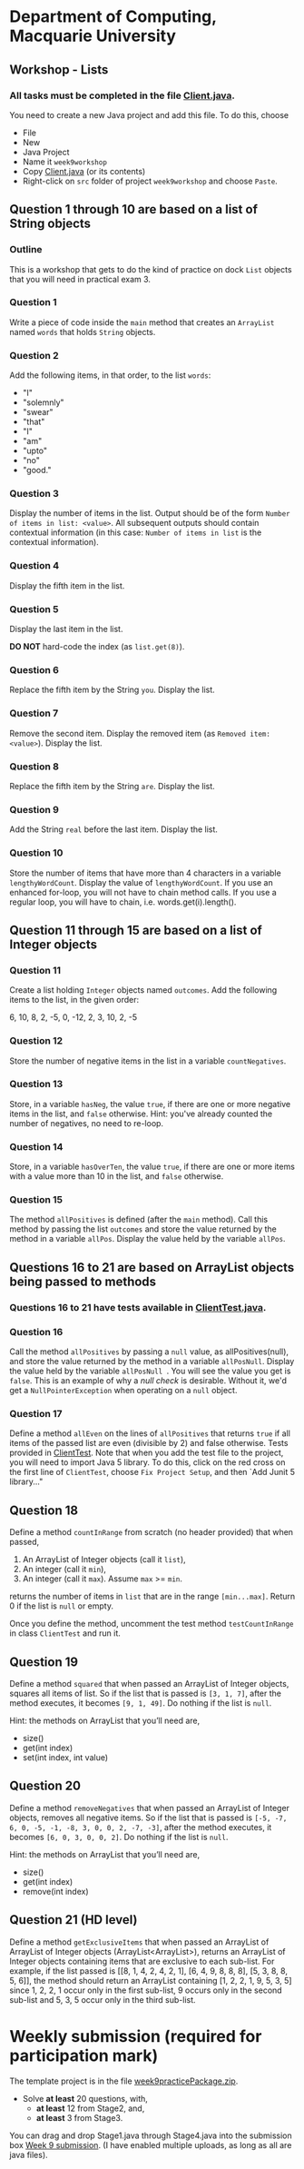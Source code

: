 # Department of Computing, Macquarie University

## Workshop - Lists

### All tasks must be completed in the file [Client.java](./codes/Client.java). 

You need to create a new Java project and add this file. To do this, choose 

- File
- New
- Java Project
- Name it `week9workshop`
- Copy [Client.java](./codes/Client.java) (or its contents) 
- Right-click on `src` folder of project `week9workshop` and choose `Paste`.

## Question 1 through 10 are based on a list of String objects

### Outline

This is a workshop that gets to do the kind of practice on dock
`List` objects that you will need in practical exam 3.

### Question 1

Write a piece of code inside the `main` method that creates an `ArrayList` named `words` that holds `String` objects.

### Question 2

Add the following items, in that order, to the list `words`:

- "I"
- "solemnly"
- "swear"
- "that"
- "I"
- "am"
- "upto"
- "no"
- "good."

### Question 3

Display the number of items in the list. Output should be of the form `Number of items in list: <value>`. All subsequent outputs should contain contextual information (in this case: `Number of items in list` is the contextual information).

### Question 4

Display the fifth item in the list. 	

### Question 5

Display the last item in the list. 

**DO NOT** hard-code the index (as `list.get(8)`).

### Question 6

Replace the fifth item by the String `you`. Display the list.

### Question 7

Remove the second item. Display the removed item (as `Removed item: <value>`). Display the list.	

### Question 8

Replace the fifth item by the String `are`. Display the list.

### Question 9

Add the String `real` before the last item. Display the list.

### Question 10

Store the number of items that have more than 4 characters in a variable `lengthyWordCount`. Display the value of `lengthyWordCount`. If you use an enhanced for-loop, you will not have to chain method calls. If you use a regular loop, you will have to chain, i.e. words.get(i).length().

## Question 11 through 15 are based on a list of Integer objects

### Question 11

Create a list holding `Integer` objects named `outcomes`. Add the following items to the list, in the given order:

6, 10, 8, 2, -5, 0, -12, 2, 3, 10, 2, -5

### Question 12

Store the number of negative items in the list in a variable `countNegatives`.

### Question 13

Store, in a variable `hasNeg`, the value `true`, if there are one or more negative items in the list, and `false` otherwise. Hint: you've already counted the number of negatives, no need to re-loop.

### Question 14

Store, in a variable `hasOverTen`, the value `true`, if there are one or more items with a value more than 10 in the list, and `false` otherwise.

### Question 15

The method `allPositives` is defined (after the `main` method). Call this method by passing the list `outcomes` and store the value returned by the method in a variable `allPos`. Display the value held by the variable `allPos`.

## Questions 16 to 21 are based on ArrayList objects being passed to methods
### Questions 16 to 21 have tests available in [ClientTest.java](./codes/ClientTest.java). 

### Question 16

Call the method `allPositives` by passing a `null` value, as allPositives(null), and store the value returned by the method in a variable `allPosNull`. Display the value held by the variable `allPosNull `. You will see the value you get is `false`. This is an example of why a *null check* is desirable. Without it, we'd get a `NullPointerException` when operating on a `null` object.

### Question 17

Define a method `allEven` on the lines of `allPositives` that returns `true` if all items of the passed list are even (divisible by 2) and false otherwise. Tests provided in [ClientTest](./codes/ClientTest.java). Note that when you add the test file to the project, you will need to import Java 5 library. To do this, click on the red cross on the first line of `ClientTest`, choose `Fix Project Setup`, and then `Add Junit 5 library..."

## Question 18

Define a method `countInRange` from scratch (no header provided) that when passed,

1. An ArrayList of Integer objects (call it `list`),
2. An integer (call it `min`),
3. An integer (call it `max`). Assume `max` \>= `min`.

returns the number of items in `list` that are in the range `[min...max]`. Return 0 if the list is `null` or empty.

Once you define the method, uncomment the test method `testCountInRange` in class `ClientTest` and run it.

## Question 19

Define a method `squared` that when passed an ArrayList of Integer objects, squares all items of list. So if the list that is passed is `[3, 1, 7]`, after the method executes, it becomes `[9, 1, 49]`. Do nothing if the list is `null`.

Hint: the methods on ArrayList that you’ll need are,

- size()
- get(int index)
- set(int index, int value)

## Question 20

Define a method `removeNegatives` that when passed an ArrayList of Integer objects, removes all negative items. So if the list that is passed is `[-5, -7, 6, 0, -5, -1, -8, 3, 0, 0, 2, -7, -3]`, after the method executes, it becomes `[6, 0, 3, 0, 0, 2]`. Do nothing if the list is `null`.

Hint: the methods on ArrayList that you’ll need are,

- size()
- get(int index)
- remove(int index)

## Question 21 (HD level) 

Define a method `getExclusiveItems` that when passed an ArrayList of ArrayList of Integer objects (ArrayList<ArrayList<Integer>>), returns an ArrayList of Integer objects containing items that are exclusive to each sub-list. For example, if the list passed is [[8, 1, 4, 2, 4, 2, 1], [6, 4, 9, 8, 8, 8], [5, 3, 8, 8, 5, 6]], the method should return an ArrayList containing [1, 2, 2, 1, 9, 5, 3, 5] since 1, 2, 2, 1 occur only in the first sub-list, 9  occurs only in the second sub-list and 5, 3, 5 occur only in the third sub-list.

# Weekly submission (required for participation mark)

The template project is in the file [week9practicePackage.zip](./codes/week9practicePackage.zip). 

- Solve **at least** 20 questions, with,
  - **at least** 12 from Stage2, and,
  - **at least** 3 from Stage3.

You can drag and drop Stage1.java through Stage4.java into the submission box [Week 9 submission](https://ilearn.mq.edu.au/mod/assign/view.php?id=5352439). (I have enabled multiple uploads, as long as all are java files).
